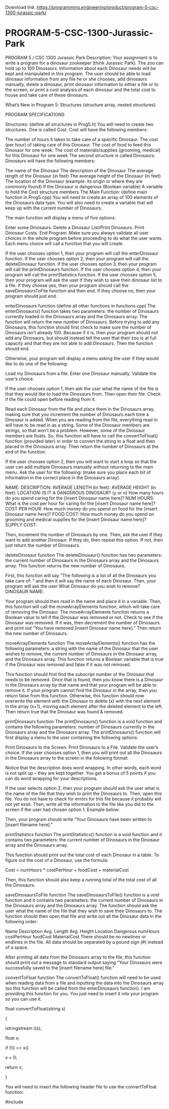 Download link :https://programming.engineering/product/program-5-csc-1300-jurassic-park/


# PROGRAM-5-CSC-1300-Jurassic-Park
PROGRAM 5 / CSC 1300 Jurassic Park
Description:
Your assignment is to write a program for a dinosaur zookeeper (think Jurassic Park). The zoo can hold up to 100 Dinosaurs. Information about each Dinosaur needs will be kept and manipulated in this program. The user should be able to load dinosaur information from any file he or she chooses, add dinosaurs manually, delete a dinosaur, print dinosaur information to either a file or to the screen, or print a cost analysis of each dinosaur and the total cost to house and take care of these dinosaurs.

What’s New in Program 5:
Structures (structure array, nested structures)

PROGRAM SPECIFICATIONS

Structures: (define all structures in Prog5.h)
You will need to create two structures. One is called Cost. Cost will have the following members:

The number of hours it takes to take care of a specific Dinosaur.
The cost (per hour) of taking care of this Dinosaur.
The cost of food to feed this Dinosaur for one week.
The cost of materials/supplies (grooming, medical) for this Dinosaur for one week
The second structure is called Dinosaurs. Dinosaurs will have the following members:

The name of the Dinosaur
The description of the Dinosaur
The average length of the Dinosaur (in feet)
The average height of the Dinosaur (in feet)
The location of the Dinosaur (example: its origin or where they are commonly found)
If the Dinosaur is dangerous (Boolean variable)
A variable to hold the Cost structure members
The Main Function: (define main function in Prog5.cpp)
You will need to create an array of 100 elements of the Dinosaurs data type. You will also need to create a variable that will keep up with the current number of Dinosaurs.

The main function will display a menu of five options:

Enter some Dinosaurs.
Delete a Dinosaur
List/Print Dinosaurs.
Print Dinosaur Costs.
End Program.
Make sure you always validate all user choices in the whole program before proceeding to do what the user wants. Each menu choice will call a function that you will create.


If the user chooses option 1, then your program will call the enterDinosaur function. If the user chooses option 2, then your program will call the deleteDinosaur function. If the user chooses option 3, then your program will call the printDinosaurs function. If the user chooses option 4, then your program will call the printStatistics function. If the user chooses option 5, then your program will ask the user if they wish to save their dinosaur list to a file. If they choose yes, then your program should call the saveDinosaursToFile function and then end. If they choose no, then your program should just end.

enterDinosaurs function (define all other functions in functions.cpp)
The enterDinosaurs() function takes two parameters: the number of Dinosaurs currently loaded in the Dinosaurs array and the Dinosaurs array. The function will return the new number of Dinosaurs. Before trying to add any Dinosaurs, this function should first check to make sure the number of Dinosaurs isn’t already 100. Because if it is, then your program should not add any Dinosaurs, but should instead tell the user that their zoo is at full capacity and that they are not able to add Dinosaurs. Then the function should end.

Otherwise, your program will display a menu asking the user if they would like to do one of the following:

Load my Dinosaurs from a file.
Enter one Dinosaur manually.
Validate the user’s choice.


If the user chooses option 1, then ask the user what the name of the file is that they would like to load the Dinosaurs from. Then open their file. Check if the file could open before reading from it.


Read each Dinosaur from the file and place them in the Dinosaurs array, making sure that you increment the number of Dinosaurs each time a Dinosaur is added. When you are reading from the file, everything read in will have to be read in as a string. Some of the Dinosaur members are strings, so that won’t be a problem. However, some of the Dinosaur members are floats. So, this function will have to call the convertToFloat() function (provided later) in order to convert the string to a float and then placed in the Dinosaurs array. Then return the number of Dinosaurs at the end of the function.

If the user chooses option 2, then you will want to start a loop so that the user can add multiple Dinosaurs manually without returning to the main menu. Ask the user for the following: (make sure you place each bit of information in the correct place in the Dinosaurs array)

NAME:
DESCRIPTION:
AVERAGE LENGTH (in feet):
AVERAGE HEIGHT (in feet):
LOCATION:
IS IT A DANGEROUS DINOSAUR? (y or n)
How many hours do you spend caring for the [insert Dinosaur name here]?
NUM HOURS:
What is the cost per hour for caring for the [insert Dinosaur name here]?
COST PER HOUR:
How much money do you spend on food for the [insert Dinosaur name here]?
FOOD COST:
How much money do you spend on grooming and medical supplies for the [insert Dinosaur name here]?
SUPPLY COST:


Then, increment the number of Dinosaurs by one. Then, ask the user if they want to add another Dinosaur. If they do, then repeat this option. If not, then just return the number of Dinosaurs.

deleteDinosaur function
The deleteDinosaur() function has two parameters: the current number of Dinosaurs in the Dinosaurs array and the Dinosaurs array. This function returns the new number of Dinosaurs.

First, this function will say “The following is a list of all the Dinosaurs you take care of: “ and then it will say the name of each Dinosaur. Then, your program will ask the user
What Dinosaur do you wish to remove?
DINOSAUR NAME:

Your program should then read in the name and place it in a variable. Then, this function will call the moveArrayElements function, which will take care of removing the Dinosaur. The moveArrayElements function returns a Boolean value to tell if the Dinosaur was removed or not. Check to see if the Dinosaur was removed. If it was, then decrement the number of Dinosaurs and print out “You have removed [insert Dinosaur name here].” Then return the new number of Dinosaurs.


moveArrayElements function
The moveArrayElements() function has the following parameters: a string with the name of the Dinosaur that the user wishes to remove, the current number of Dinosaurs in the Dinosaur array, and the Dinosaurs array. This function returns a Boolean variable that is true if the Dinosaur was removed and false if it was not removed.

This function should first find the subscript number of the Dinosaur that needs to be removed. Once that is found, then you know there is a Dinosaur in the Dinosaurs array by that name and that your program will be able to remove it. If your program cannot find the Dinosaur in the array, then you return false from this function. Otherwise, this function should now overwrite the element with the Dinosaur to delete (x) with the next element in the array (x+1), moving each element after the deleted element to the left. Then return true that the Dinosaur was found & removed.

printDinosaurs function
The printDinosaurs() function is a void function and contains the following parameters: number of Dinosaurs currently in the Dinosaurs array and the Dinosaurs array. The printDinosaurs() function will first display a menu to the user containing the following options:

Print Dinosaurs to the Screen.
Print Dinosaurs to a File.
Validate the user’s choice. If the user chooses option 1, then you will print out all the Dinosaurs in the Dinosaurs array to the screen in the following format:



Notice that the description does word wrapping. In other words, each word is not split up – they are kept together. You get a bonus of 5 points if you can do word wrapping for your descriptions.

If the user selects option 2, then your program should ask the user what is the name of the file that they wish to print the Dinosaurs to. Then, open this file. You do not have to check for errors for this file because it probably will not yet exist. Then, write all the information to the file like you did to the screen if the user had chosen option 1. Example below:



Then, your program should write “Your Dinosaurs have been written to [insert filename here].”

printStatistics function
The printStatistics() function is a void function and it contains two parameters: the current number of Dinosaurs in the Dinosaur array and the Dinosaurs array.

This function should print out the total cost of each Dinosaur in a table. To figure out the cost of a Dinosaur, use the formula:

Cost = numHours * costPerHour + foodCost + materialCost

Then, this function should also keep a running total of the total cost of all the Dinosaurs.


saveDinosaursToFile function
The saveDinosaursToFile() function is a void function and it contains two parameters: the current number of Dinosaurs in the Dinosaurs array and the Dinosaurs array. The function should ask the user what the name of the file that they wish to save their Dinosaurs to. The function should then open that file and write out all the Dinosaur data in the following order:

Name
Description
Avg. Length
Avg. Height
Location
Dangerous
numHours
costPerHour
foodCost
MaterialCost
There should be no newlines or endlines in the file. All data should be separated by a pound sign (#) instead of a space.

After printing all data from the Dinosaurs array to the file, this function should print out a message to standard output saying “Your Dinosaurs were successfully saved to the [insert filename here] file.”

convertToFloat function
The convertToFloat() function will need to be used when reading data from a file and inputting the data into the Dinosaurs array (so this function will be called from the enterDinosaurs function). I am providing this function for you. You just need to insert it into your program so you can use it.

float convertToFloat(string s)

{

istringstream i(s);

float x;

if (!(i >> x))

x = 0;

return x;

}

You will need to insert the following header file to use the convertToFloat function:

#include <sstream>
